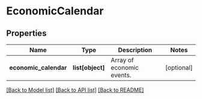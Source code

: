 # EconomicCalendar

## Properties
Name | Type | Description | Notes
------------ | ------------- | ------------- | -------------
**economic_calendar** | **list[object]** | Array of economic events. | [optional] 

[[Back to Model list]](../README.md#documentation-for-models) [[Back to API list]](../README.md#documentation-for-api-endpoints) [[Back to README]](../README.md)



